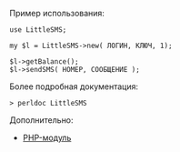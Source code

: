 
Пример использования:

	use LittleSMS;

	my $l = LittleSMS->new( ЛОГИН, КЛЮЧ, 1);
        
	$l->getBalance();
	$l->sendSMS( НОМЕР, СООБЩЕНИЕ );


Более подробная документация:

	> perldoc LittleSMS

Дополнительно:

* [PHP-модуль](http://github.com/pycmam/littlesms)
